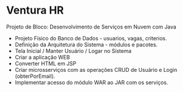 # Ventura HR
Projeto de Bloco: Desenvolvimento de Serviços em Nuvem com Java

- Projeto Físico do Banco de Dados - usuarios, vagas, criterios.
- Definição da Arquitetura do Sistema - módulos e pacotes.
- Tela Inicial / Manter Usuário / Logar no Sistema
- Criar a aplicação WEB
- Converter HTML em JSP
- Criar microsserviços com as operações CRUD de Usuário e Login (obterPorEmail).
- Implementar acesso do módulo WAR ao JAR com os serviços.
